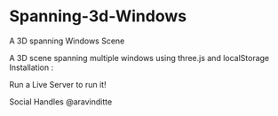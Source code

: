 # Spanning-3d-Windows
A 3D spanning Windows Scene

A 3D scene spanning multiple windows using three.js and localStorage
   Installation : 

   Run a Live Server to run it!

Social Handles @aravinditte
